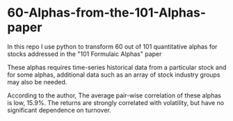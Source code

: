 # 60-Alphas-from-the-101-Alphas-paper
In this repo I use python to transform 60 out of 101 quantitative alphas for stocks addressed in the "101 Formulaic Alphas" paper

These alphas requires time-series historical data from a particular stock and for some alphas, additional data such as an array of stock industry groups
may also be needed.

According to the author, The average pair-wise correlation of these alphas is low, 15.9%. The returns are strongly correlated with volatility, but have no significant dependence on turnover.
